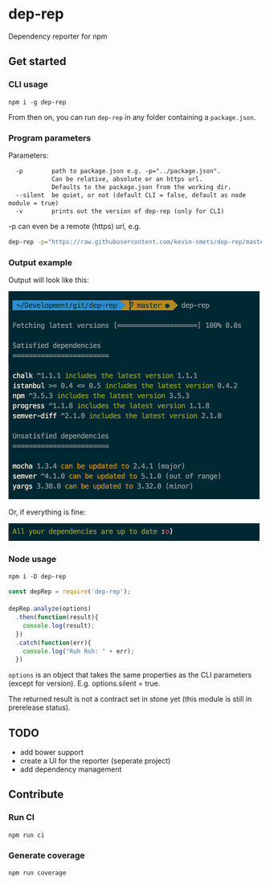 # dep-rep

Dependency reporter for npm

## Get started

### CLI usage

    npm i -g dep-rep    
    
From then on, you can run `dep-rep` in any folder containing a `package.json`.

### Program parameters

Parameters:

```
  -p        path to package.json e.g. -p="../package.json". 
            Can be relative, absolute or an https url. 
            Defaults to the package.json from the working dir.
  --silent  be quiet, or not (default CLI = false, default as node module = true)
  -v        prints out the version of dep-rep (only for CLI)
```

-p can even be a remote (https) url, e.g. 

```bash
dep-rep -p="https://raw.githubusercontent.com/kevin-smets/dep-rep/master/package.json"
```

### Output example

Output will look like this:

![Image of CLI output](assets/report.png)

Or, if everything is fine:

![Image of CLI output](assets/report-ok.png)

### Node usage

    npm i -D dep-rep    

```javascript
const depRep = require('dep-rep');

depRep.analyze(options)
  .then(function(result){
    console.log(result);
  })
  .catch(function(err){
    console.log("Ruh Roh: " + err);
  })
```

`options` is an object that takes the same properties as the CLI parameters (except for version). E.g. options.silent = true.

The returned result is not a contract set in stone yet (this module is still in prerelease status).

## TODO

- add bower support
- create a UI for the reporter (seperate project)
- add dependency management

## Contribute

### Run CI

    npm run ci
    
### Generate coverage
  
    npm run coverage
